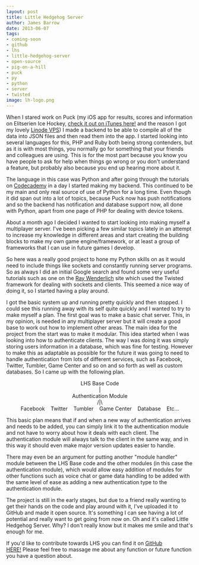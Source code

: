 ```yaml
---
layout: post
title: Little Hedgehog Server
author: James Barrow
date: 2013-06-07
tags:
- coming-soon
- github
- lhs
- little-hedgehog-server
- open-source
- pig-on-a-hill
- puck
- py
- python
- server
- twisted
image: lh-logo.png
---
```


When I stared work on Puck (my iOS app for results, scores and information on Elitserien Ice Hockey, <a title="Puck iTunes Link" href="https://itunes.apple.com/gb/app/ios/id571254467" target="_blank">check it out on iTunes here!</a> and the reason I got my lovely <a title="Linode Link" href="https://www.linode.com/?r=398f3b1ce56e745028c920f81e56d1cbb13f57bf" target="_blank">Linode VPS</a>) I made a backend to be able to compile all of the data into JSON files and then read them into the app. I started looking into several languages for this, PHP and Ruby both being strong contenders, but as it is with most things, you normally go for something that your friends and colleagues are using. This is for the most part because you know you have people to ask for help when things go wrong or you don't understand a feature, but probably also because you end up hearing more about it.

The language in this case was Python and after going through the tutorials on <a title="Codecademy Link" href="http://www.codecademy.com" target="_blank">Codecademy</a> in a day I started making my backend. This continued to be my main and only real source of use of Python for a long time. Even though it did span out into a lot of topics, because Puck now has push notifications and so the backend has notification and database support now, all done with Python, apart from one page of PHP for dealing with device tokens.

About a month ago I decided I wanted to start looking into making myself a multiplayer server. I've been picking a few similar topics lately in an attempt to increase my knowledge in different areas and start creating the building blocks to make my own game engine/framework, or at least a group of frameworks that I can use in future games I develop.

<!-- READMORE -->

So here was a really good project to hone my Python skills on as it would need to include things like sockets and constantly running server programs. So as always I did an initial Google search and found some very useful tutorials such as one on the <a title="Ray Wenderlich Link" href="http://www.raywenderlich.com/3932/how-to-create-a-socket-based-iphone-app-and-server" target="_blank">Ray Wenderlich</a> site which used the Twisted framework for dealing with sockets and clients. This seemed a nice way of doing it, so I started having a play around.

I got the basic system up and running pretty quickly and then stopped. I could see this running away with its self quite quickly and I wanted to try to make myself a plan. The first goal was to make a basic chat server. This, in my opinion, is needed in any multiplayer server but it will create a good base to work out how to implement other areas. The main idea for the project from the start was to make it modular. This idea started when I was looking into how to authenticate clients. The way I was doing it was simply storing users information in a database, which was fine for testing. However to make this as adaptable as possible for the future it was going to need to handle authentication from lots of different services, such as Facebook, Twitter, Tumbler, Game Center and so on and so forth as well as custom databases. So I came up with the following plan.

<div style="text-align: center;">LHS Base Code</div>
<div style="text-align: center;">|</div>
<div style="text-align: center;">Authentication Module</div>
<div style="text-align: center;">/|\</div>
<div style="text-align: center;">Facebook    Twitter    Tumbler    Game Center    Database    Etc...</div>

This basic plan means that if and when a new way of authentication arrives and needs to be added, you can simply link it to the authentication module and not have to worry about how it deals with each client. The authentication module will always talk to the client in the same way, and in this way it should even make major version updates easier to handle.

There may even be an argument for putting another "module handler" module between the LHS Base code and the other modules (in this case the authentication module), which would allow easy addition of modules for other functions such as voice chat or game data handling to be added with the same level of ease as adding a new authentication type to the authentication module.

The project is still in the early stages, but due to a friend really wanting to get their hands on the code and play around with it, I've uploaded it to GitHub and made it open source. It's something I can see having a lot of potential and really want to get going from now on. Oh and it's called Little Hedgehog Server. Why? I don't really know but it makes me smile and that's enough for me.

If you'd like to contribute towards LHS you can find it on <a title="LHServer GitHub Link" href="https://github.com/Baza207/LHServer" target="_blank">GitHub HERE!</a> Please feel free to massage me about any function or future function you have a question about.
